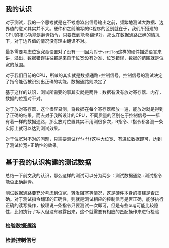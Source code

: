 ## 我的认识

对于测试，我的一个思考就是在不考虑溢出信号输出之前，频繁地测试大数据、边界值的意义其实并不大。硬件和之前编写的C程序的区别就在于，我们所搭建的CPU的核心功能是翻译指令，只要做到能够翻译对，那么在数据通路正确的情况下，对于边界值的情况没有理由翻译不对。

最多需要考虑位宽究竟设置对了没有——因为对于`verilog`这样的硬件描述语言来讲，溢出、数据错误往往都是来自于位宽没有对准、位宽错误，数据的范围就是位宽的范围。



对于我们目前的CPU，所做的其实就是数据通路+控制信号，控制信号的测试决定了指令能否被识别出正确的功能，数据通路则决定了



基于这样的认识，测试所需要的事其实就是两件：数据有没有放对寄存器、内存，数据的位宽对不对。

对于放对寄存器，这个很容易测，将数据在每个寄存器都放一遍，能放对就是得到了正确的结果。而去对于我所设计的CPU，不同质量的区别在于控制信号——都有着一样的数据通路，那么放对位置其实不用测很多次，R指令、I指令都各测一条实际上就可以达到测试效果。

对于位宽对不对的问题，只需要测试`fff+fff`这种大位宽、有进位数据即可，达到了测试位宽+正确性的效果。

## 基于我的认识构建的测试数据

总结一下前文我的认识，那么这样的测试可以分为两步：测试数据通路+测试指令能否正确翻译。

测试数据通路要充分考虑到位宽、转发阻塞等情况，这是硬件本身的搭建是否正确。对于测试指令翻译的正确性，则就是测试相应的控制信号是否正确，能够执行正确的读写操作，按理说一条指令只要测试一次即可，但是有些bug可能比较隐性，比如执行了写入但没有暴露出来，这个就需要有相应的匹配操作来进行检验

### 检验数据通路







### 检验控制信号









